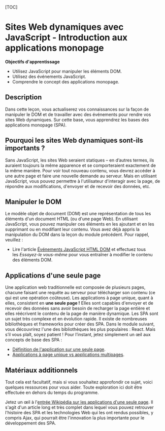 [TOC]

# <b> Sites Web dynamiques avec JavaScript - Introduction aux applications monopage </b>

**Objectifs d'apprentissage**

- Utilisez JavaScript pour manipuler les éléments DOM.
- Utilisez des événements JavaScript.
- Comprendre le concept des applications monopage.

## Description

Dans cette leçon, vous actualiserez vos connaissances sur la façon de manipuler le DOM et de travailler avec des événements pour rendre vos sites Web dynamiques. Sur cette base, vous apprendrez les bases des applications monopage (SPA).

## Pourquoi les sites Web dynamiques sont-ils importants ?

Sans JavaScript, les sites Web seraient statiques – en d’autres termes, ils auraient toujours la même apparence et se comporteraient exactement de la même manière. Pour voir tout nouveau contenu, vous devrez accéder à une autre page et faire une nouvelle demande au serveur. Mais en utilisant JavaScript, vous pouvez permettre à l'utilisateur d'interagir avec la page, de répondre aux modifications, d'envoyer et de recevoir des données, etc.

## Manipuler le DOM

Le modèle objet de document (DOM) est une représentation de tous les éléments d'un document HTML (ou d'une page Web). En utilisant JavaScript, vous pouvez manipuler ces éléments en les ajoutant et en les supprimant ou en modifiant leur contenu. Vous avez déjà appris la manipulation du DOM dans la leçon du module précédent. Pour rappel, veuillez :

- Lire l'article [Événements JavaScript HTML DOM](https://www.w3schools.com/js/js_htmldom_events.asp) et effectuez tous les *Essayez-le vous-même* pour vous entraîner à modifier le contenu des éléments DOM.

## Applications d'une seule page

Une application web traditionnelle est composée de plusieurs pages, chacune faisant une requête au serveur pour télécharger son contenu (ce qui est une opération coûteuse). Les applications à page unique, quant à elles, consistent en **une seule page !** Elles sont capables d'envoyer et de recevoir des données sans avoir besoin de recharger la page entière et elles réécrivent le contenu de la page de manière dynamique. Les SPA sont un sujet très complexe et en évolution rapide. Il existe de nombreuses bibliothèques et frameworks pour créer des SPA. Dans le module suivant, vous découvrirez l'une des bibliothèques les plus populaires : React. Mais s’il vous plaît, soyez patient ! Pour l’instant, jetez simplement un œil aux concepts de base des SPA :

- [Définition de l'application sur une seule page](https://developer.mozilla.org/en-US/docs/Glossary/SPA).
- [Applications à page unique vs applications multipages](https://medium.com/@NeotericEU/single-page-application-vs-multiple-page-application-2591588efe58).

## Matériaux additionnels

Tout cela est facultatif, mais si vous souhaitez approfondir ce sujet, voici quelques ressources pour vous aider. Toute exploration ici doit être effectuée en dehors du temps du programme.

Jetez un œil à l'[entrée Wikipédia sur les applications d'une seule page](https://en.wikipedia.org/wiki/Single-page_application). Il s'agit d'un article long et très complet dans lequel vous pouvez retrouver l'histoire des SPA et les technologies Web qui les ont rendus possibles, y compris Ajax, qui pourrait être l'innovation la plus importante pour le développement des SPA.